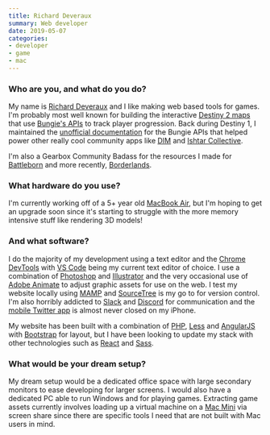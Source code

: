 ```yaml
---
title: Richard Deveraux
summary: Web developer
date: 2019-05-07
categories:
- developer
- game
- mac
---
```


### Who are you, and what do you do?

My name is [Richard Deveraux](https://lowlidev.com.au/ "Richard's website.") and I like making web based tools for games. I'm probably most well known for building the interactive [Destiny 2 maps](https://lowlidev.com.au/destiny/maps/ "Richard's interactive Destiny 2 maps.") that use [Bungie's APIs](https://github.com/Bungie-net/api "The API documentation for Bungie's Destiny APIs.") to track player progression. Back during Destiny 1, I maintained the [unofficial documentation](https://destinydevs.github.io/BungieNetPlatform/ "The unofficial docs for Destiny 1's APIs.") for the Bungie APIs that helped power other really cool community apps like [DIM][] and [Ishtar Collective](https://www.ishtar-collective.net/ "A lore resource for Destiny.").

I'm also a Gearbox Community Badass for the resources I made for [Battleborn](https://lowlidev.com.au/battleborn/ "Richard's Battleborn tools.") and more recently, [Borderlands](https://lowlidev.com.au/borderlands/ "Richard's Borderlands tools.").

### What hardware do you use?

I'm currently working off of a 5+ year old [MacBook Air][macbook-air], but I'm hoping to get an upgrade soon since it's starting to struggle with the more memory intensive stuff like rendering 3D models!

### And what software?

I do the majority of my development using a text editor and the [Chrome DevTools][chrome-devtools] with [VS Code][visual-studio-code] being my current text editor of choice. I use a combination of [Photoshop][] and [Illustrator][] and the very occasional use of [Adobe Animate][animate] to adjust graphic assets for use on the web. I test my website locally using [MAMP][] and [SourceTree][] is my go to for version control. I'm also horribly addicted to [Slack][] and [Discord][] for communication and the [mobile Twitter app][twitter-ios] is almost never closed on my iPhone.

My website has been built with a combination of [PHP][], [Less][less.2] and [AngularJS][] with [Bootstrap][] for layout, but I have been looking to update my stack with other technologies such as [React][] and [Sass][].

### What would be your dream setup?

My dream setup would be a dedicated office space with large secondary monitors to ease developing for larger screens. I would also have a dedicated PC able to run Windows and for playing games. Extracting game assets currently involves loading up a virtual machine on a [Mac Mini][mac-mini] via screen share since there are specific tools I need that are not built with Mac users in mind.

[mamp]: windows/ "A one-click Mac solution for Apache, MySQL, PHP."

[angularjs]: https://angularjs.org/ "A JavaScript framework."
[animate]: https://en.wikipedia.org/wiki/Adobe_Animate "A vector animation suite."
[bootstrap]: https://getbootstrap.com/ "A front-end web framework."
[chrome-devtools]: http://web.archive.org/web/20210321161703/https://developers.google.com/web/tools/chrome-devtools "Web developer tools built into Chrome."
[dim]: https://destinyitemmanager.com/ "A tool for managing gear within Destiny 2."
[discord]: https://discord.com/ "A voice and text chat service."
[illustrator]: https://www.adobe.com/products/illustrator.html "A vector graphics editor."
[less.2]: https://lesscss.org/ "A CSS framework."
[mac-mini]: https://www.apple.com/mac-mini/ "A small desktop computer."
[macbook-air]: https://www.apple.com/macbook-air/ "A very thin laptop."
[mamp]: https://www.mamp.info/en/mamp/mac/ "A one-click Mac solution for Apache, MySQL, PHP."
[photoshop]: https://www.adobe.com/products/photoshop.html "A bitmap image editor."
[php]: https://www.php.net/ "An interpreted scripting language."
[react]: http://web.archive.org/web/20230316153459/https://reactjs.org/ "A JavaScript UI framework."
[sass]: https://sass-lang.com/ "A syntax wrapper for CSS."
[slack]: https://slack.com/intl/ja-jp/ "A collaboration service."
[sourcetree]: https://www.sourcetreeapp.com/ "A Mac GUI client for Git, Subversion and Mercurial."
[twitter-ios]: https://apps.apple.com/app/twitter/id333903271 "A Twitter client."
[visual-studio-code]: https://code.visualstudio.com/ "A development IDE."

